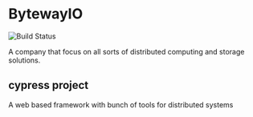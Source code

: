 # BytewayIO

![Build Status](https://github.com/bytewayio/byteway/workflows/Build%20and%20test/badge.svg)

A company that focus on all sorts of distributed computing and storage solutions.

## cypress project

A web based framework with bunch of tools for distributed systems

